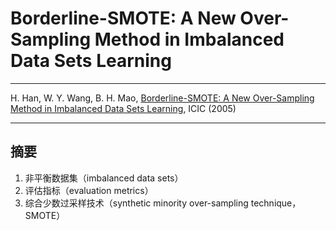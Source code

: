 # Borderline-SMOTE: A New Over-Sampling Method in Imbalanced Data Sets Learning

---

H. Han, W. Y. Wang, B. H. Mao, [Borderline-SMOTE: A New Over-Sampling Method in Imbalanced Data Sets Learning][smote], ICIC (2005)

[smote]: https://sci2s.ugr.es/keel/keel-dataset/pdfs/2005-Han-LNCS.pdf "Borderline-SMOTE: A New Over-Sampling Method in Imbalanced Data Sets Learning"

---

## 摘要

1. 非平衡数据集（imbalanced data sets）
2. 评估指标（evaluation metrics）
3. 综合少数过采样技术（synthetic  minority over-sampling technique，SMOTE）
